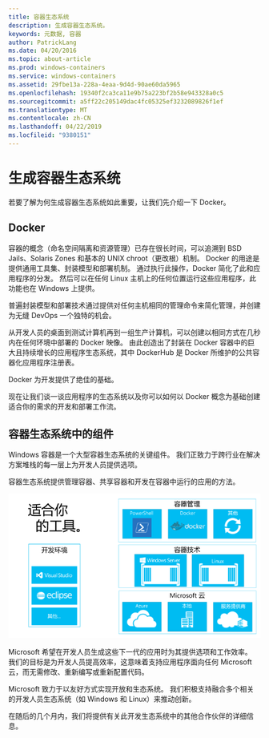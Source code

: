 ```yaml
---
title: 容器生态系统
description: 生成容器生态系统。
keywords: 元数据, 容器
author: PatrickLang
ms.date: 04/20/2016
ms.topic: about-article
ms.prod: windows-containers
ms.service: windows-containers
ms.assetid: 29fbe13a-228a-4eaa-9d4d-90ae60da5965
ms.openlocfilehash: 19340f2ca3ca11e9b75a223bf2b58e943328a0c5
ms.sourcegitcommit: a5ff22c205149dac4fc05325ef3232089826f1ef
ms.translationtype: MT
ms.contentlocale: zh-CN
ms.lasthandoff: 04/22/2019
ms.locfileid: "9380151"
---
```

# <a name="building-a-container-ecosystem"></a>生成容器生态系统

若要了解为何生成容器生态系统如此重要，让我们先介绍一下 Docker。

## <a name="docker"></a>Docker

容器的概念（命名空间隔离和资源管理）已存在很长时间，可以追溯到 BSD Jails、Solaris Zones 和基本的 UNIX chroot（更改根）机制。   Docker 的用途是提供通用工具集、封装模型和部署机制。  通过执行此操作，Docker 简化了此和应用程序的分发。  然后可以在任何 Linux 主机上的任何位置运行这些应用程序，此功能也在 Windows 上提供。

普遍封装模型和部署技术通过提供对任何主机相同的管理命令来简化管理，并创建为无缝 DevOps 一个独特的机会。

从开发人员的桌面到测试计算机再到一组生产计算机，可以创建以相同方式在几秒内在任何环境中部署的 Docker 映像。 由此创造出了封装在 Docker 容器中的巨大且持续增长的应用程序生态系统，其中 DockerHub 是 Docker 所维护的公共容器化应用程序注册表。

Docker 为开发提供了绝佳的基础。

现在让我们谈一谈应用程序的生态系统以及你可以如何以 Docker 概念为基础创建适合你的需求的开发和部署工作流。

## <a name="components-in-a-container-ecosystem"></a>容器生态系统中的组件

Windows 容器是一个大型容器生态系统的关键组件。 我们正致力于跨行业在解决方案堆栈的每一层上为开发人员提供选项。

容器生态系统提供管理容器、共享容器和开发在容器中运行的应用的方法。

![](media/containerEcosystem.png)

Microsoft 希望在开发人员生成这些下一代的应用时为其提供选项和工作效率。  我们的目标是为开发人员提高效率，这意味着支持应用程序面向任何 Microsoft 云，而无需修改、重新编写或重新配置代码。

Microsoft 致力于以友好方式实现开放和生态系统。  我们积极支持融合多个相关的开发人员生态系统（如 Windows 和 Linux）来推动创新。

在随后的几个月内，我们将提供有关此开发生态系统中的其他合作伙伴的详细信息。
